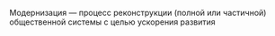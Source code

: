 Модернизация — процесс реконструкции (полной или частичной) общественной системы с целью ускорения развития